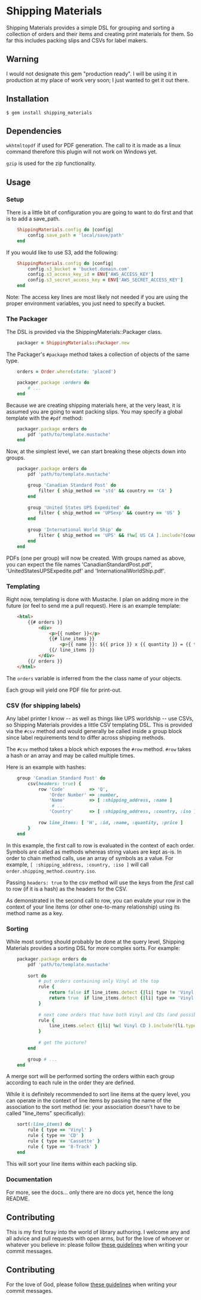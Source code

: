 # Shipping Materials

Shipping Materials provides a simple DSL for grouping and sorting a collection
of orders and their items and creating print materials for them.  So far this
includes packing slips and CSVs for label makers.

## Warning

I would not designate this gem "production ready".  I will be using it in production at my place of work very soon; I just wanted to get it out there.

## Installation

    $ gem install shipping_materials

## Dependencies

`wkhtmltopdf` if used for PDF generation.  The call to it is made as a linux command therefore this plugin will not work on Windows yet.
    
`gzip` is used for the zip functionality.

## Usage

### Setup

There is a little bit of configuration you are going to want to do first and that is to add a save_path.

```ruby
    ShippingMaterials.config do |config|
        config.save_path = 'local/save/path'
    end
```

If you would like to use S3, add the following:

```ruby
    ShippingMaterials.config do |config|
        config.s3_bucket = 'bucket.domain.com'
        config.s3_access_key_id = ENV['AWS_ACCESS_KEY']
        config.s3_secret_access_key = ENV['AWS_SECRET_ACCESS_KEY']
    end
```

Note: The access key lines are most likely not needed if you are using the proper environment variables, you just need to specify a bucket.

### The Packager

The DSL is provided via the ShippingMaterials::Packager class.

```ruby
    packager = ShippingMaterials::Packager.new
```

The Packager's `#package` method takes a collection of objects of the same type.

```ruby
    orders = Order.where(state: 'placed')

    packager.package :orders do
        # ...
    end
```

Because we are creating shipping materials here, at the very least, it is assumed you are going to want packing slips.  You may specify a global template with the `#pdf` method:

```ruby
    packager.package orders do
        pdf 'path/to/template.mustache'
    end
```

Now, at the simplest level, we can start breaking these objects down into groups.

```ruby
    packager.package orders do
        pdf 'path/to/template.mustache'

        group 'Canadian Standard Post' do
            filter { ship_method == 'std' && country == 'CA' }
        end
        
        group 'United States UPS Expedited' do
            filter { ship_method == 'UPSexp' && country == 'US' }
        end
        
        group 'International World Ship' do
            filter { ship_method == 'UPS' && !%w[ US CA ].include?(country) }
        end
    end
```

PDFs (one per group) will now be created.  With groups named as above, you can expect the file names 'CanadianStandardPost.pdf', 'UnitedStatesUPSExpedite.pdf' and 'InternationalWorldShip.pdf'.

### Templating
Right now, templating is done with Mustache.  I plan on adding more in the future (or feel to send me a pull request).  Here is an example template:

```html
    <html>
        {{# orders }}
            <div>
                <p>{{ number }}</p>
                {{# line_items }}
                    <p>{{ name }}: ${{ price }} x {{ quantity }} = {{ total }}</p>
                {{/ line_items }}
            </div>
        {{/ orders }}
    </html>
```

The `orders` variable is inferred from the the class name of your objects.

Each group will yield one PDF file for print-out.

### CSV (for shipping labels)

Any label printer I know -- as well as things like UPS worldship -- use CSVs, so Shipping Materials provides a little CSV templating DSL.  This is provided via the `#csv` method and would generally be called inside a group block since label requirements tend to differ across shipping methods.

The `#csv` method takes a block which exposes the `#row` method.  `#row` takes a hash or an array and may be called multiple times.

Here is an example with hashes:

```ruby
    group 'Canadian Standard Post' do
        csv(headers: true) {
            row 'Code'         => 'Q',
                'Order Number' => :number,
                'Name'         => [ :shipping_address, :name ]
                 # ...
                'Country'      => [ :shipping_address, :country, :iso ]
            
            row line_items: [ 'H', :id, :name, :quantity, :price ]
        }
    end
```

In this example, the first call to row is evaluated in the context of each order.  Symbols are called as methods whereas string values are kept as-is.  In order to chain method calls, use an array of symbols as a value.  For example, `[ :shipping_address, :country, :iso ]` will call `order.shipping_method.country.iso`.

Passing `headers: true` to the csv method will use the keys from the _first_ call to row (if it is a hash) as the headers for the CSV.

As demonstrated in the second call to row, you can evalute your row in the context of your line items (or other one-to-many relationship) using its method name as a key.

### Sorting

While most sorting should probably be done at the query level, Shipping Materials provides a sorting DSL for more complex sorts.  For example:

```ruby
    packager.package orders do
        pdf 'path/to/template.mustache'
        
        sort do
            # put orders containing only Vinyl at the top
            rule {
                return false if line_items.detect {|li| type != 'Vinyl' }
                return true  if line_items.detect {|li| type == 'Vinyl' }
            }
            
            # next come orders that have both Vinyl and CDs (and possibly other)
            rule {
                line_items.select {|li| %w( Vinyl CD ).include?(li.type) }}.uniq.size == 2
            }
            
            # get the picture?
        end
        
        group # ...
    end
```

A merge sort will be performed sorting the orders within each group according to each rule in the order they are defined.

While it is definitely recommended to sort line items at the query level, you can operate in the context of line items by passing the name of the association to the sort method (ie: your association doesn't have to be called "line_items" specifically):

```ruby
    sort(:line_items) do
        rule { type == 'Vinyl' }
        rule { type == 'CD' }
        rule { type == 'Cassette' }
        rule { type == '8-Track' }
    end
```
This will sort your line items within each packing slip.

### Documentation

For more, see the docs... only there are no docs yet, hence the long README.

## Contributing

This is my first foray into the world of library authoring.  I welcome any and all advice and pull requests with open arms, but for the love of whoever or whatever you believe in: please follow [these
guidelines](http://tbaggery.com/2008/04/19/a-note-about-git-commit-messages.html)
when writing your commit messages.

## Contributing

For the love of God, please follow [these
guidelines](http://tbaggery.com/2008/04/19/a-note-about-git-commit-messages.html)
when writing your commit messages.
